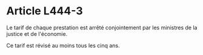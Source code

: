 # Article L444-3

Le tarif de chaque prestation est arrêté conjointement par les ministres de la justice et de l'économie.

Ce tarif est révisé au moins tous les cinq ans.
